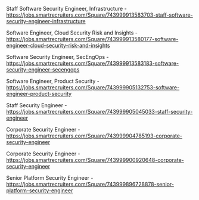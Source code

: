 Staff Software Security Engineer, Infrastructure - https://jobs.smartrecruiters.com/Square/743999913583703-staff-software-security-engineer-infrastructure

Software Engineer, Cloud Security Risk and Insights - https://jobs.smartrecruiters.com/Square/743999913580177-software-engineer-cloud-security-risk-and-insights

Software Security Engineer, SecEngOps - https://jobs.smartrecruiters.com/Square/743999913583183-software-security-engineer-secengops

Software Engineer, Product Security - https://jobs.smartrecruiters.com/Square/743999905132753-software-engineer-product-security

Staff Security Engineer - https://jobs.smartrecruiters.com/Square/743999905045033-staff-security-engineer

Corporate Security Engineer - https://jobs.smartrecruiters.com/Square/743999904785193-corporate-security-engineer

Corporate Security Engineer - https://jobs.smartrecruiters.com/Square/743999900920648-corporate-security-engineer

Senior Platform Security Engineer - https://jobs.smartrecruiters.com/Square/743999896728878-senior-platform-security-engineer

